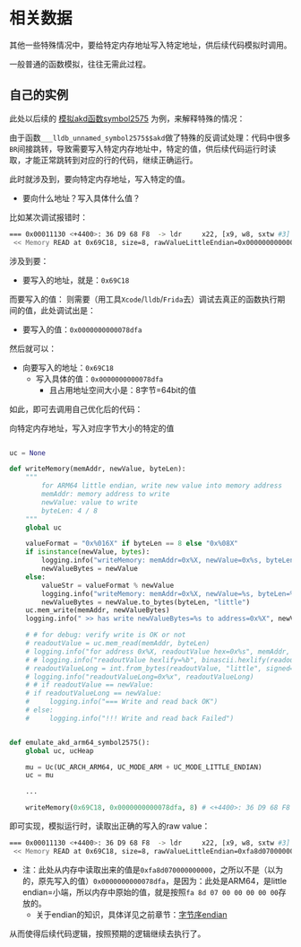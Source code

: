 # 相关数据

其他一些特殊情况中，要给特定内存地址写入特定地址，供后续代码模拟时调用。

一般普通的函数模拟，往往无需此过程。

## 自己的实例

此处以后续的 [模拟akd函数symbol2575](../../../examples/example_akd_symbol2575.md) 为例，来解释特殊的情况：

由于函数`___lldb_unnamed_symbol2575$$akd`做了特殊的反调试处理：代码中很多`BR`间接跳转，导致需要写入特定内存地址中，特定的值，供后续代码运行时读取，才能正常跳转到对应的行的代码，继续正确运行。

此时就涉及到，要向特定内存地址，写入特定的值。

* 要向什么地址？写入具体什么值？

比如某次调试报错时：

```bash
=== 0x00011130 <+4400>: 36 D9 68 F8  -> ldr     x22, [x9, w8, sxtw #3]
 << Memory READ at 0x69C18, size=8, rawValueLittleEndian=0x0000000000000000, pc=0x11130
```

涉及到要：

* 要写入的地址，就是：`0x69C18`

而要写入的值：
则需要（用工具`Xcode`/`lldb`/`Frida`去）调试去真正的函数执行期间的值，此处调试出是：

* 要写入的值：`0x0000000000078dfa`

然后就可以：

* 向要写入的地址：`0x69C18`
  * 写入具体的值：`0x0000000000078dfa`
    * 且占用地址空间大小是：8字节=64bit的值

如此，即可去调用自己优化后的代码：

向特定内存地址，写入对应字节大小的特定的值

```py

uc = None

def writeMemory(memAddr, newValue, byteLen):
    """
        for ARM64 little endian, write new value into memory address
        memAddr: memory address to write
        newValue: value to write
        byteLen: 4 / 8
    """
    global uc

    valueFormat = "0x%016X" if byteLen == 8 else "0x%08X"
    if isinstance(newValue, bytes):
        logging.info("writeMemory: memAddr=0x%X, newValue=0x%s, byteLen=%d", memAddr, newValue.hex(), byteLen)
        newValueBytes = newValue
    else:
        valueStr = valueFormat % newValue
        logging.info("writeMemory: memAddr=0x%X, newValue=%s, byteLen=%d", memAddr, valueStr, byteLen)
        newValueBytes = newValue.to_bytes(byteLen, "little")
    uc.mem_write(memAddr, newValueBytes)
    logging.info(" >> has write newValueBytes=%s to address=0x%X", newValueBytes, memAddr)

    # # for debug: verify write is OK or not
    # readoutValue = uc.mem_read(memAddr, byteLen)
    # logging.info("for address 0x%X, readoutValue hex=0x%s", memAddr, readoutValue.hex()))
    # # logging.info("readoutValue hexlify=%b", binascii.hexlify(readoutValue))
    # readoutValueLong = int.from_bytes(readoutValue, "little", signed=False)
    # logging.info("readoutValueLong=0x%x", readoutValueLong)
    # # if readoutValue == newValue:
    # if readoutValueLong == newValue:
    #     logging.info("=== Write and read back OK")
    # else:
    #     logging.info("!!! Write and read back Failed")


def emulate_akd_arm64_symbol2575():
    global uc, ucHeap

    mu = Uc(UC_ARCH_ARM64, UC_MODE_ARM + UC_MODE_LITTLE_ENDIAN)
    uc = mu

    ...

    writeMemory(0x69C18, 0x0000000000078dfa, 8) # <+4400>: 36 D9 68 F8  -> ldr     x22, [x9, w8, sxtw #3]
```

即可实现，模拟运行时，读取出正确的写入的raw value：

```bash
=== 0x00011130 <+4400>: 36 D9 68 F8  -> ldr     x22, [x9, w8, sxtw #3]
 << Memory READ at 0x69C18, size=8, rawValueLittleEndian=0xfa8d070000000000, pc=0x11130
```

* 注：此处从内存中读取出来的值是`0xfa8d070000000000`，之所以不是（以为的，原先写入的值）`0x0000000000078dfa`，是因为：此处是ARM64，是little endian=小端，所以内存中原始的值，就是按照`fa 8d 07 00 00 00 00 00`存放的。
  * 关于endian的知识，具体详见之前章节：[字节序endian](../../../how_use/background/endian/README.md)

从而使得后续代码逻辑，按照预期的逻辑继续去执行了。

